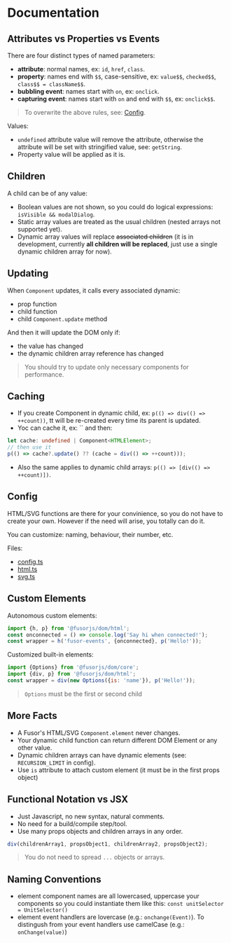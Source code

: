 # Documentation

## Attributes vs Properties vs Events

There are four distinct types of named parameters:

- **attribute**: normal names, ex: `id`, `href`, `class`.
- **property**: names end with `$$`, case-sensitive, ex: `value$$`, `checked$$`, `class$$ = className$$`.
- **bubbling event**: names start with `on`, ex: `onclick`.
- **capturing event**: names start with `on` and end with `$$`, ex: `onclick$$`.

> To overwrite the above rules, see: [Config](#config).

Values:

- `undefined` attribute value will remove the attribute, otherwise the attribute will be set with stringified value, see: `getString`.
- Property value will be applied as it is.

## Children

A child can be of any value:

- Boolean values are not shown, so you could do logical expressions: `isVisible && modalDialog`.
- Static array values are treated as the usual children (nested arrays not supported yet).
- Dynamic array values will replace ~~associated children~~ (it is in development, currently **all children will be replaced**, just use a single dynamic children array for now).

## Updating

When `Component` updates, it calls every associated dynamic:

- prop function
- child function
- child `Component.update` method

And then it will update the DOM only if:

- the value has changed
- the dynamic children array reference has changed

> You should try to update only necessary components for performance.

## Caching

- If you create Component in dynamic child, ex: `p(() => div(() => ++count))`, tt will be re-created every time its parent is updated.
- Yoc can cache it, ex: `` and then:

```ts
let cache: undefined | Component<HTMLElement>;
// then use it
p(() => cache?.update() ?? (cache = div(() => ++count)));
```

- Also the same applies to dynamic child arrays: `p(() => [div(() => ++count)])`.

## Config

HTML/SVG functions are there for your convinience, so you do not have to create your own. However if the need will arise, you totally can do it.

You can customize: naming, behaviour, their number, etc.

Files:

- [config.ts](src/config.ts)
- [html.ts](src/html.ts)
- [svg.ts](src/svg.ts)

## Custom Elements

Autonomous custom elements:

```js
import {h, p} from '@fusorjs/dom/html';
const onconnected = () => console.log('Say hi when connected!');
const wrapper = h('fusor-events', {onconnected}, p('Hello!'));
```

Customized built-in elements:

```js
import {Options} from '@fusorjs/dom/core';
import {div, p} from '@fusorjs/dom/html';
const wrapper = div(new Options({is: 'name'}), p('Hello!'));
```

> `Options` must be the first or second child

## More Facts

- A Fusor's HTML/SVG `Component.element` never changes.
- Your dynamic child function can return different DOM Element or any other value.
- Dynamic children arrays can have dynamic elements (see: `RECURSION_LIMIT` in config).
- Use `is` attribute to attach custom element (it must be in the first props object)

## Functional Notation vs JSX

- Just Javascript, no new syntax, natural comments.
- No need for a build/compile step/tool.
- Use many props objects and children arrays in any order.

```js
div(childrenArray1, propsObject1, childrenArray2, propsObject2);
```

> You do not need to spread `...` objects or arrays.

## Naming Conventions

- element component names are all lowercased, uppercase your components so you could instantiate them like this: `const unitSelector = UnitSelector()`
- element event handlers are lovercase (e.g.: `onchange(Event)`). To distingush from your event handlers use camelCase (e.g.: `onChange(value)`)
